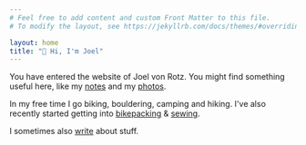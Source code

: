 ```yaml
---
# Feel free to add content and custom Front Matter to this file.
# To modify the layout, see https://jekyllrb.com/docs/themes/#overriding-theme-defaults

layout: home
title: "👋 Hi, I'm Joel"
---
```


You have entered the website of Joel von Rotz. You might find something useful here, like my [notes](/notes) and my [photos](/photos).

In my free time I go biking, bouldering, camping and hiking. I've also recently started getting into [bikepacking](https://bikepacking.com/bikepacking-101/) & [sewing](/patterns).


I sometimes also [write](/posts) about stuff.